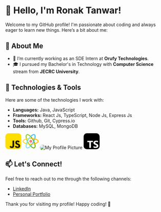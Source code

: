 # 👋 Hello, I'm Ronak Tanwar!

Welcome to my GitHub profile! I'm passionate about coding and always eager to learn new things. Here’s a bit about me:

## 🌱 About Me

- 🔭 I’m currently working as an SDE Intern at **Orufy Technologies**.
- 🎓 I pursued my Bachelor's in Technology with **Computer Science** stream from **JECRC University**.
 

## 🚀 Technologies & Tools

Here are some of the technologies I work with:

- **Languages:** Java, JavaScript
- **Frameworks:** React Js, TypeScript, Node Js, Express Js
- **Tools:** Github, Git, Cypress.io
- **Databases:** MySQL, MongoDB

<img src="js.png" alt="My Profile Picture" width="50" height="50" style="border-radius: 10px;">
<img src="atom.png" alt="My Profile Picture" width="50" height="50" style="border-radius: 10px;">
<img src="programming.png" alt="My Profile Picture" width="50" height="50" style="border-radius: 10px;">
<img src="typescript.png" alt="My Profile Picture" width="50" height="50" style="border-radius: 10px;">


## 📫 Let's Connect!

Feel free to reach out to me through the following channels:

- [LinkedIn](https://www.linkedin.com/in/ronaksaini/)
- [Personal Portfolio](https:??www.ronaktanwarportfolio.netlify.app)

Thank you for visiting my profile! Happy coding! 🚀
